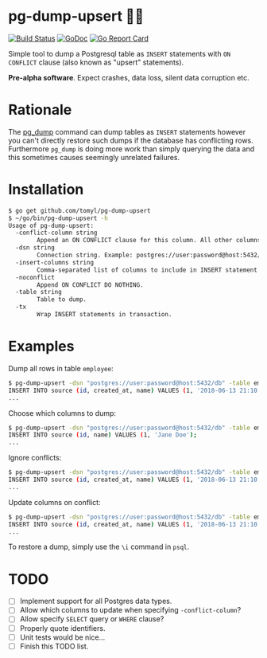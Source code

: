 # pg-dump-upsert :elephant::poop:

[![Build Status](https://travis-ci.org/tomyl/pg-dump-upsert.svg?branch=master)](https://travis-ci.org/tomyl/pg-dump-upsert)
[![GoDoc](https://godoc.org/github.com/tomyl/pg-dump-upsert/pgdump?status.png)](http://godoc.org/github.com/tomyl/pg-dump-upsert/pgdump)
[![Go Report Card](https://goreportcard.com/badge/github.com/tomyl/pg-dump-upsert)](https://goreportcard.com/report/github.com/tomyl/pg-dump-upsert)

Simple tool to dump a Postgresql table as `INSERT` statements with `ON
CONFLICT` clause (also known as "upsert" statements).

**Pre-alpha software**. Expect crashes, data loss, silent data corruption etc.

# Rationale

The [pg\_dump](https://www.postgresql.org/docs/current/static/app-pgdump.html)
command can dump tables as `INSERT` statements however you can't directly
restore such dumps if the database has conflicting rows. Furthermore `pg_dump`
is doing more work than simply querying the data and this sometimes causes
seemingly unrelated failures.

# Installation

```bash
$ go get github.com/tomyl/pg-dump-upsert
$ ~/go/bin/pg-dump-upsert -h
Usage of pg-dump-upsert:
  -conflict-column string
        Append an ON CONFLICT clause for this column. All other columns will be included in a DO UPDATE SET list.
  -dsn string
        Connection string. Example: postgres://user:password@host:5432/db
  -insert-columns string
        Comma-separated list of columns to include in INSERT statement. Defaults to all columns.
  -noconflict
        Append ON CONFLICT DO NOTHING.
  -table string
        Table to dump.
  -tx
        Wrap INSERT statements in transaction.
```

# Examples

Dump all rows in table `employee`:

```bash
$ pg-dump-upsert -dsn "postgres://user:password@host:5432/db" -table employee 
INSERT INTO source (id, created_at, name) VALUES (1, '2018-06-13 21:10:34.769555+08', 'Jane Doe');
...
```

Choose which columns to dump:

```bash
$ pg-dump-upsert -dsn "postgres://user:password@host:5432/db" -table employee -insert id,name
INSERT INTO source (id, name) VALUES (1, 'Jane Doe');
...
```

Ignore conflicts:

```bash
$ pg-dump-upsert -dsn "postgres://user:password@host:5432/db" -table employee -noconflict
INSERT INTO source (id, created_at, name) VALUES (1, '2018-06-13 21:10:34.769555+08', 'Jane Doe') ON CONFLICT DO NOTHING;
...
```

Update columns on conflict:

```bash
$ pg-dump-upsert -dsn "postgres://user:password@host:5432/db" -table employee -conflict-column id
INSERT INTO source (id, created_at, name) VALUES (1, '2018-06-13 21:10:34.769555+08', 'Jane Doe') ON CONFLICT (id) DO UPDATE SET created_at=EXCLUDED.created_at, name=EXCLUDED.name;
...
```

To restore a dump, simply use the `\i` command in `psql`.

# TODO
- [ ] Implement support for all Postgres data types.
- [ ] Allow which columns to update when specifying `-conflict-column`?
- [ ] Allow specify `SELECT` query or `WHERE` clause?
- [ ] Properly quote identifiers.
- [ ] Unit tests would be nice...
- [ ] Finish this TODO list.
